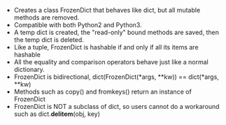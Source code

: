 -  Creates a class FrozenDict that behaves like dict, but all mutable methods are removed.
-  Compatible with both Python2 and Python3.
-  A temp dict is created, the "read-only" bound methods are saved, then the temp dict is deleted.
-  Like a tuple, FrozenDict is hashable if and only if all its items are hashable
-  All the equality and comparison operators behave just like a normal dictionary.
-  FrozenDict is bidirectional, dict(FrozenDict(*args, **kw)) == dict(*args, **kw)
-  Methods such as copy() and fromkeys() return an instance of FrozenDict
-  FrozenDict is NOT a subclass of dict, so users cannot do a workaround such as dict.__delitem__(obj, key)
